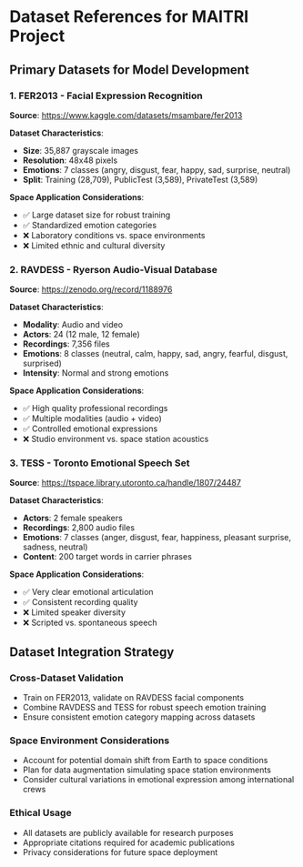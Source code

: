 # Dataset References for MAITRI Project

## Primary Datasets for Model Development

### 1. FER2013 - Facial Expression Recognition
**Source**: https://www.kaggle.com/datasets/msambare/fer2013

**Dataset Characteristics**:
- **Size**: 35,887 grayscale images
- **Resolution**: 48x48 pixels
- **Emotions**: 7 classes (angry, disgust, fear, happy, sad, surprise, neutral)
- **Split**: Training (28,709), PublicTest (3,589), PrivateTest (3,589)

**Space Application Considerations**:
- ✅ Large dataset size for robust training
- ✅ Standardized emotion categories
- ❌ Laboratory conditions vs. space environments
- ❌ Limited ethnic and cultural diversity

### 2. RAVDESS - Ryerson Audio-Visual Database
**Source**: https://zenodo.org/record/1188976

**Dataset Characteristics**:
- **Modality**: Audio and video
- **Actors**: 24 (12 male, 12 female)
- **Recordings**: 7,356 files
- **Emotions**: 8 classes (neutral, calm, happy, sad, angry, fearful, disgust, surprised)
- **Intensity**: Normal and strong emotions

**Space Application Considerations**:
- ✅ High quality professional recordings
- ✅ Multiple modalities (audio + video)
- ✅ Controlled emotional expressions
- ❌ Studio environment vs. space station acoustics

### 3. TESS - Toronto Emotional Speech Set
**Source**: https://tspace.library.utoronto.ca/handle/1807/24487

**Dataset Characteristics**:
- **Actors**: 2 female speakers
- **Recordings**: 2,800 audio files
- **Emotions**: 7 classes (anger, disgust, fear, happiness, pleasant surprise, sadness, neutral)
- **Content**: 200 target words in carrier phrases

**Space Application Considerations**:
- ✅ Very clear emotional articulation
- ✅ Consistent recording quality
- ❌ Limited speaker diversity
- ❌ Scripted vs. spontaneous speech

## Dataset Integration Strategy

### Cross-Dataset Validation
- Train on FER2013, validate on RAVDESS facial components
- Combine RAVDESS and TESS for robust speech emotion training
- Ensure consistent emotion category mapping across datasets

### Space Environment Considerations
- Account for potential domain shift from Earth to space conditions
- Plan for data augmentation simulating space station environments
- Consider cultural variations in emotional expression among international crews

### Ethical Usage
- All datasets are publicly available for research purposes
- Appropriate citations required for academic publications
- Privacy considerations for future space deployment
